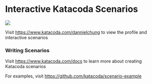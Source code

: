 # Interactive Katacoda Scenarios

[![](http://shields.katacoda.com/katacoda/dannielchung/count.svg)](https://www.katacoda.com/dannielchung "Get your profile on Katacoda.com")

Visit https://www.katacoda.com/dannielchung to view the profile and interactive scenarios

### Writing Scenarios
Visit https://www.katacoda.com/docs to learn more about creating Katacoda scenarios

For examples, visit https://github.com/katacoda/scenario-example

